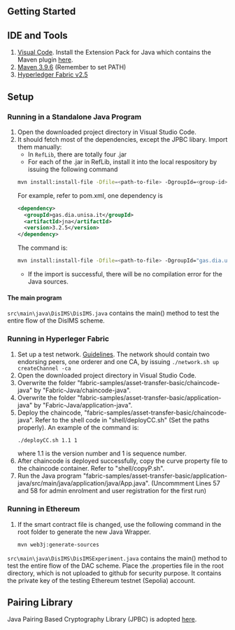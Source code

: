## Getting Started

## IDE and Tools
1. [Visual Code](https://code.visualstudio.com/). Install the Extension Pack for Java which contains the Maven plugin [here](https://code.visualstudio.com/docs/java/java-build).
2. [Maven 3.9.6](https://maven.apache.org/download.cgi) (Remember to set PATH)
3. [Hyperledger Fabric v2.5](https://hyperledger-fabric.readthedocs.io/en/release-2.5/)

## Setup 

### Running in a Standalone Java Program
1. Open the downloaded project directory in Visual Studio Code.
2. It should fetch most of the dependencies, except the JPBC libary. Import them manually:
    * In `RefLib`, there are totally four .jar
    * For each of the .jar in RefLib, install it into the local respository by issuing the following command
    ```bash
    mvn install:install-file -Dfile=<path-to-file> -DgroupId=<group-id> -DartifactId=<artifact-id> -Dversion=<version> 
    ```
    For example, refer to pom.xml, one dependency is
    ```xml
    <dependency>
      <groupId>gas.dia.unisa.it</groupId>
      <artifactId>jna</artifactId>
      <version>3.2.5</version>
    </dependency>
    ```
    The command is:
    ```bash
    mvn install:install-file -Dfile=<path-to-file> -DgroupId="gas.dia.unisa.it" -DartifactId="jna" -Dversion="3.2.5"
    ```
    * If the import is successful, there will be no compilation error for the Java sources.

#### The main program

`src\main\java\DisIMS\DisIMS.java` contains the main() method to test the entire flow of the DisIMS scheme.

### Running in Hyperleger Fabric
1. Set up a test network. [Guidelines](https://hyperledger-fabric.readthedocs.io/en/release-2.5/install.html). The network should contain two endorsing peers, one orderer and one CA, by issuing `./network.sh up createChannel -ca`
2. Open the downloaded project directory in Visual Studio Code.
3. Overwrite the folder "fabric-samples/asset-transfer-basic/chaincode-java" by "Fabric-Java/chaincode-java".
4. Overwrite the folder "fabric-samples/asset-transfer-basic/application-java" by "Fabric-Java/application-java".
5. Deploy the chaincode, "fabric-samples/asset-transfer-basic/chaincode-java". Refer to the shell code in "shell/deployCC.sh" (Set the paths properly). An example of the command is:
    ```bash
    ./deployCC.sh 1.1 1
    ```
    where 1.1 is the version number and 1 is sequence number.
6. After chaincode is deployed successfully, copy the curve property file to the chaincode container. Refer to "shell/copyP.sh".
7. Run the Java program "fabric-samples/asset-transfer-basic/application-java/src/main/java/application/java/App.java". (Uncommment Lines 57 and 58 for admin enrolment and user registration for the first run)

### Running in Ethereum
1. If the smart contract file is changed, use the following command in the root folder to generate the new Java Wrapper.
    ```bash
    mvn web3j:generate-sources
    ```

`src\main\java\DisIMS\DisIMSExperiment.java` contains the main() method to test the entire flow of the DAC scheme. Place the .properties file in the root directory, which is not uploaded to github for security purpose. It contains the private key of the testing Ethereum testnet (Sepolia) account.

## Pairing Library

Java Pairing Based Cryptography Library (JPBC) is adopted [here](http://gas.dia.unisa.it/projects/jpbc/download.html). 



